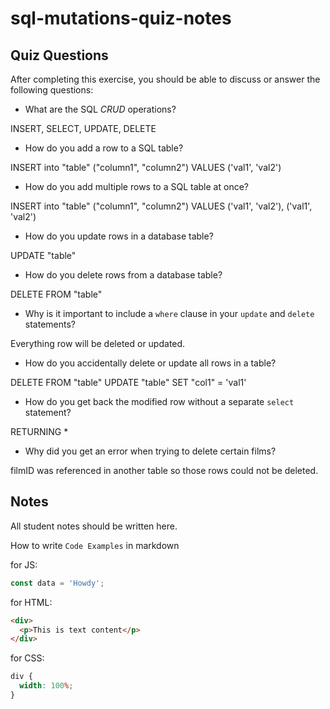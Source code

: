 # sql-mutations-quiz-notes

## Quiz Questions

After completing this exercise, you should be able to discuss or answer the following questions:

- What are the SQL _CRUD_ operations?

INSERT, SELECT, UPDATE, DELETE

- How do you add a row to a SQL table?

INSERT into "table" ("column1", "column2")
VALUES ('val1', 'val2')

- How do you add multiple rows to a SQL table at once?

INSERT into "table" ("column1", "column2")
VALUES ('val1', 'val2'), ('val1', 'val2')

- How do you update rows in a database table?

UPDATE "table"

- How do you delete rows from a database table?

DELETE FROM "table"

- Why is it important to include a `where` clause in your `update` and `delete` statements?

Everything row will be deleted or updated.

- How do you accidentally delete or update all rows in a table?

DELETE FROM "table"
UPDATE "table" SET "col1" = 'val1'

- How do you get back the modified row without a separate `select` statement?

RETURNING \*

- Why did you get an error when trying to delete certain films?

filmID was referenced in another table so those rows could not be deleted.

## Notes

All student notes should be written here.

How to write `Code Examples` in markdown

for JS:

```javascript
const data = 'Howdy';
```

for HTML:

```html
<div>
  <p>This is text content</p>
</div>
```

for CSS:

```css
div {
  width: 100%;
}
```
